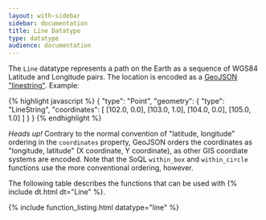 ```yaml
---
layout: with-sidebar
sidebar: documentation 
title: Line Datatype
type: datatype
audience: documentation
---
```


The `Line` datatype represents a path on the Earth as a sequence of WGS84 Latitude and Longitude pairs. The location is encoded as a [GeoJSON "linestring"](http://geojson.org/geojson-spec.html#linestring). Example:

{% highlight javascript %}
{
  "type": "Point",
  "geometry": {
    "type": "LineString",
    "coordinates": [
      [102.0, 0.0], [103.0, 1.0], [104.0, 0.0], [105.0, 1.0]
    ]
  }
}
{% endhighlight %}

<div class="alert alert-info">
  <em>Heads up!</em> Contrary to the normal convention of "latitude, longitude" ordering in the <code>coordinates</code> property, GeoJSON orders the coordinates as "longitude, latitude" (X coordinate, Y coordinate), as other GIS coordiate systems are encoded. Note that the SoQL <code>within_box</code> and <code>within_circle</code> functions use the more conventional ordering, however.
</div>

The following table describes the functions that can be used with {% include dt.html dt="Line" %}. 

{% include function_listing.html datatype="line" %}
